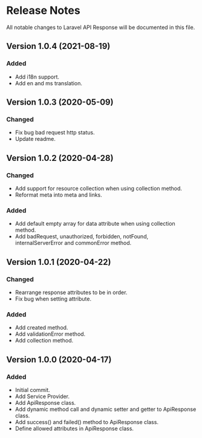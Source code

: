 # Release Notes

All notable changes to Laravel API Response will be documented in this file.

## Version 1.0.4 (2021-08-19)

### Added
- Add i18n support.
- Add en and ms translation.

## Version 1.0.3 (2020-05-09)

### Changed
- Fix bug bad request http status.
- Update readme.

## Version 1.0.2 (2020-04-28)

### Changed
- Add support for resource collection when using collection method.
- Reformat meta into meta and links.

### Added
- Add default empty array for data attribute when using collection method.
- Add badRequest, unauthorized, forbidden, notFound, internalServerError and commonError method.

## Version 1.0.1 (2020-04-22)

### Changed
- Rearrange response attributes to be in order.
- Fix bug when setting attribute.

### Added
- Add created method.
- Add validationError method.
- Add collection method.

## Version 1.0.0 (2020-04-17)

### Added
- Initial commit.
- Add Service Provider.
- Add ApiResponse class.
- Add dynamic method call and dynamic setter and getter to ApiResponse class.
- Add success() and failed() method to ApiResponse class.
- Define allowed attributes in ApiResponse class.